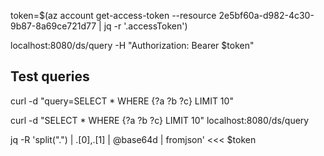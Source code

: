 
token=$(az account get-access-token --resource 2e5bf60a-d982-4c30-9b87-8a69ce721d77 |  jq -r '.accessToken')

localhost:8080/ds/query -H "Authorization: Bearer $token"

## Test queries
curl -d "query=SELECT * WHERE {?a ?b ?c} LIMIT 10"


curl -d "SELECT * WHERE {?a ?b ?c} LIMIT 10" localhost:8080/ds/query

jq -R 'split(".") | .[0],.[1] | @base64d | fromjson' <<< $token